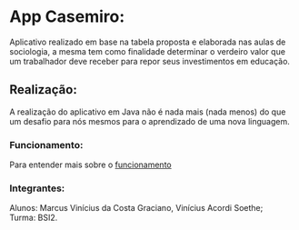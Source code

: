 # App Casemiro:
Aplicativo realizado em base na tabela proposta e elaborada nas aulas de sociologia, a mesma tem como finalidade determinar o verdeiro valor que um trabalhador deve receber para repor seus investimentos em educação. 

## Realização:
A realização do aplicativo em Java não é nada mais (nada menos) do que um desafio para nós mesmos para o aprendizado de uma nova linguagem.

### Funcionamento:
Para entender mais sobre o [funcionamento](https://github.com/marcuscostagraciano/app_casemiro/blob/main/funcionamento.md)

### Integrantes:
Alunos: Marcus Vinícius da Costa Graciano, Vinícius Acordi Soethe;
<br>Turma: BSI2.
